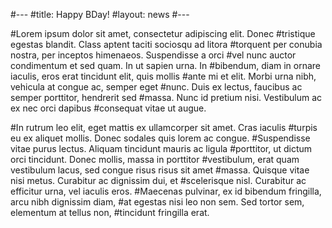 #---
#title: Happy BDay!
#layout: news
#---

#Lorem ipsum dolor sit amet, consectetur adipiscing elit. Donec 
#tristique egestas blandit. Class aptent taciti sociosqu ad litora 
#torquent per conubia nostra, per inceptos himenaeos. Suspendisse a orci 
#vel nunc auctor condimentum et sed quam. In ut sapien urna. In 
#bibendum, diam in ornare iaculis, eros erat tincidunt elit, quis mollis 
#ante mi et elit. Morbi urna nibh, vehicula at congue ac, semper eget 
#nunc. Duis ex lectus, faucibus ac semper porttitor, hendrerit sed 
#massa. Nunc id pretium nisi. Vestibulum ac ex nec orci dapibus 
#consequat vitae ut augue.

#In rutrum leo elit, eget mattis ex ullamcorper sit amet. Cras iaculis 
#turpis eu ex aliquet mollis. Donec sodales quis lorem ac congue. 
#Suspendisse vitae purus lectus. Aliquam tincidunt mauris ac ligula 
#porttitor, ut dictum orci tincidunt. Donec mollis, massa in porttitor 
#vestibulum, erat quam vestibulum lacus, sed congue risus risus sit amet 
#massa. Quisque vitae nisi metus. Curabitur ac dignissim dui, et 
#scelerisque nisl. Curabitur ac efficitur urna, vel iaculis eros. 
#Maecenas pulvinar, ex id bibendum fringilla, arcu nibh dignissim diam, 
#at egestas nisi leo non sem. Sed tortor sem, elementum at tellus non, 
#tincidunt fringilla erat. 
